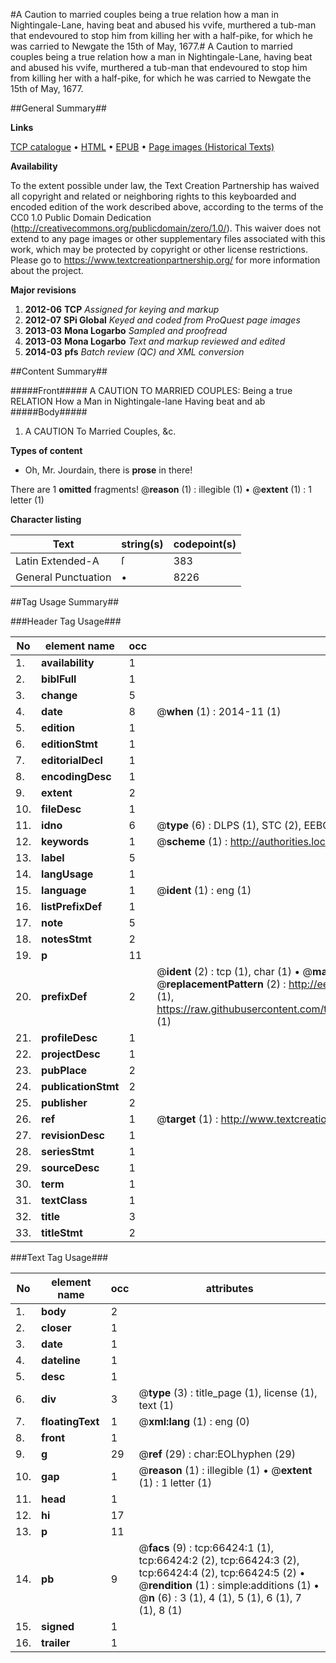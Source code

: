 #A Caution to married couples being a true relation how a man in Nightingale-Lane, having beat and abused his vvife, murthered a tub-man that endevoured to stop him from killing her with a half-pike, for which he was carried to Newgate the 15th of May, 1677.#
A Caution to married couples being a true relation how a man in Nightingale-Lane, having beat and abused his vvife, murthered a tub-man that endevoured to stop him from killing her with a half-pike, for which he was carried to Newgate the 15th of May, 1677.

##General Summary##

**Links**

[TCP catalogue](http://www.ota.ox.ac.uk/tcp/)  • 
[HTML](http://tei.it.ox.ac.uk/tcp/Texts-HTML/free/A31/A31392.html)  • 
[EPUB](http://tei.it.ox.ac.uk/tcp/Texts-EPUB/free/A31/A31392.epub) • 
[Page images (Historical Texts)](https://historicaltexts.jisc.ac.uk/eebo-12730105e)

**Availability**

To the extent possible under law, the Text Creation Partnership has waived all copyright and related or neighboring rights to this keyboarded and encoded edition of the work described above, according to the terms of the CC0 1.0 Public Domain Dedication (http://creativecommons.org/publicdomain/zero/1.0/). This waiver does not extend to any page images or other supplementary files associated with this work, which may be protected by copyright or other license restrictions. Please go to https://www.textcreationpartnership.org/ for more information about the project.

**Major revisions**

1. __2012-06__ __TCP__ *Assigned for keying and markup*
1. __2012-07__ __SPi Global__ *Keyed and coded from ProQuest page images*
1. __2013-03__ __Mona Logarbo__ *Sampled and proofread*
1. __2013-03__ __Mona Logarbo__ *Text and markup reviewed and edited*
1. __2014-03__ __pfs__ *Batch review (QC) and XML conversion*

##Content Summary##

#####Front#####
A CAUTION TO MARRIED COUPLES: Being a true RELATION How a Man in Nightingale-lane Having beat and ab
#####Body#####

1. A CAUTION To Married Couples, &c.

**Types of content**

  * Oh, Mr. Jourdain, there is **prose** in there!

There are 1 **omitted** fragments! 
 @__reason__ (1) : illegible (1)  •  @__extent__ (1) : 1 letter (1)

**Character listing**


|Text|string(s)|codepoint(s)|
|---|---|---|
|Latin Extended-A|ſ|383|
|General Punctuation|•|8226|

##Tag Usage Summary##

###Header Tag Usage###

|No|element name|occ|attributes|
|---|---|---|---|
|1.|__availability__|1||
|2.|__biblFull__|1||
|3.|__change__|5||
|4.|__date__|8| @__when__ (1) : 2014-11 (1)|
|5.|__edition__|1||
|6.|__editionStmt__|1||
|7.|__editorialDecl__|1||
|8.|__encodingDesc__|1||
|9.|__extent__|2||
|10.|__fileDesc__|1||
|11.|__idno__|6| @__type__ (6) : DLPS (1), STC (2), EEBO-CITATION (1), OCLC (1), VID (1)|
|12.|__keywords__|1| @__scheme__ (1) : http://authorities.loc.gov/ (1)|
|13.|__label__|5||
|14.|__langUsage__|1||
|15.|__language__|1| @__ident__ (1) : eng (1)|
|16.|__listPrefixDef__|1||
|17.|__note__|5||
|18.|__notesStmt__|2||
|19.|__p__|11||
|20.|__prefixDef__|2| @__ident__ (2) : tcp (1), char (1)  •  @__matchPattern__ (2) : ([0-9\-]+):([0-9IVX]+) (1), (.+) (1)  •  @__replacementPattern__ (2) : http://eebo.chadwyck.com/downloadtiff?vid=$1&page=$2 (1), https://raw.githubusercontent.com/textcreationpartnership/Texts/master/tcpchars.xml#$1 (1)|
|21.|__profileDesc__|1||
|22.|__projectDesc__|1||
|23.|__pubPlace__|2||
|24.|__publicationStmt__|2||
|25.|__publisher__|2||
|26.|__ref__|1| @__target__ (1) : http://www.textcreationpartnership.org/docs/. (1)|
|27.|__revisionDesc__|1||
|28.|__seriesStmt__|1||
|29.|__sourceDesc__|1||
|30.|__term__|1||
|31.|__textClass__|1||
|32.|__title__|3||
|33.|__titleStmt__|2||


###Text Tag Usage###

|No|element name|occ|attributes|
|---|---|---|---|
|1.|__body__|2||
|2.|__closer__|1||
|3.|__date__|1||
|4.|__dateline__|1||
|5.|__desc__|1||
|6.|__div__|3| @__type__ (3) : title_page (1), license (1), text (1)|
|7.|__floatingText__|1| @__xml:lang__ (1) : eng (0)|
|8.|__front__|1||
|9.|__g__|29| @__ref__ (29) : char:EOLhyphen (29)|
|10.|__gap__|1| @__reason__ (1) : illegible (1)  •  @__extent__ (1) : 1 letter (1)|
|11.|__head__|1||
|12.|__hi__|17||
|13.|__p__|11||
|14.|__pb__|9| @__facs__ (9) : tcp:66424:1 (1), tcp:66424:2 (2), tcp:66424:3 (2), tcp:66424:4 (2), tcp:66424:5 (2)  •  @__rendition__ (1) : simple:additions (1)  •  @__n__ (6) : 3 (1), 4 (1), 5 (1), 6 (1), 7 (1), 8 (1)|
|15.|__signed__|1||
|16.|__trailer__|1||
